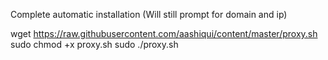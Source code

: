 Complete automatic installation (Will still prompt for domain and ip)

wget https://raw.githubusercontent.com/aashiqui/content/master/proxy.sh
sudo chmod +x proxy.sh
sudo ./proxy.sh
